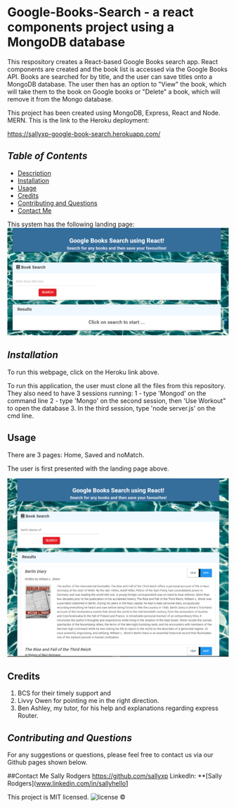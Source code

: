 # Google-Books-Search - a react components project using a MongoDB database
This respository creates a React-based Google Books search app.  React components are created and the book list is accessed via the Google Books API.  Books are searched for by title, and the user can save titles onto a MongoDB database.  The user then has an option to "View" the book, which will take them to the book on Google books or "Delete" a book, which will remove it from the Mongo database.

This project has been created using MongoDB, Express, React and Node.  MERN.
This is the link to the Heroku deployment:  

https://sallyxp-google-book-search.herokuapp.com/

## *Table of Contents*
- [Description](#description)
- [Installation](#installation)
- [Usage](#usage)
- [Credits](#Credits) 
- [Contributing and Questions](#contributing)
- [Contact Me](#contact-me)

This system has the following landing page:
![alt text](/ReadmeImages/LandingPage.png) 

## *Installation*
To run this webpage, click on the Heroku link above.

To run this application, the user must clone all the files from this repository.  They also need to have 3 sessions running:
1 - type 'Mongod' on the command line
2 - type 'Mongo' on the second session, then 'Use Workout" to open the database
3. In the third session, type 'node server.js' on the cmd line.

 ## Usage

 There are 3 pages: Home, Saved and noMatch.

 
 The user is first presented with the landing page above.

![alt text](/ReadmeImages/LandingPagewithData.png) 



 ## Credits
 1. BCS for their timely support and 
 2. Livvy Owen for pointing me in the right direction.
 3. Ben Ashley, my tutor, for his help and explanations regarding express Router.

## *Contributing and Questions*
For any suggestions or questions, please feel free to contact us via our Github pages shown below.

##Contact Me
Sally Rodgers https://github.com/sallyxp
LinkedIn: **[Sally Rodgers](www.linkedin.com/in/sallyhello1

This project is MIT licensed. ![license](https://img.shields.io/static/v1?label=license&message=MIT&color=blueviolet) 
&copy;


